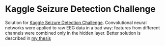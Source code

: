 Kaggle Seizure Detection Challenge
=========
Solution for [Kaggle Seizure Detection Challenge](http://www.kaggle.com/c/seizure-detection).
Convolutional neural networks were applied to raw EEG data in a bad way:
features from different channels were combined only in the hidden layer.
Better solution is described in [my thesis](https://github.com/IraKorshunova/kaggle-seizure-prediction/blob/master/thesis.pdf)
